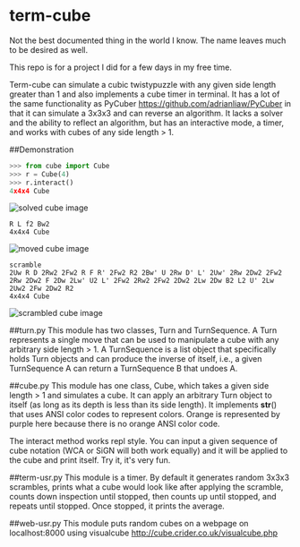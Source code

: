# term-cube
Not the best documented thing in the world I know. The name leaves much to be desired as well.

This repo is for a project I did for a few days in my free time. 

Term-cube can simulate a cubic twistypuzzle with any given side length greater than 1 and also implements a cube
timer in terminal. It has a lot of the same functionality as PyCuber <https://github.com/adrianliaw/PyCuber>
in that it can simulate a 3x3x3 and can reverse an algorithm. It lacks a solver and the ability to reflect an 
algorithm, but has an interactive mode, a timer, and works with cubes of any side length > 1.

##Demonstration
```python
>>> from cube import Cube
>>> r = Cube(4)
>>> r.interact()
4x4x4 Cube
```
![solved cube image](http://i.imgur.com/3NVC1c6.png)

```
R L f2 Bw2
4x4x4 Cube
```
![moved cube image](http://i.imgur.com/LcZ0cLY.png)

```
scramble
2Uw R D 2Rw2 2Fw2 R F R' 2Fw2 R2 2Bw' U 2Rw D' L' 2Uw' 2Rw 2Dw2 2Fw2 2Rw 2Dw2 F 2Dw 2Lw' U2 L' 2Fw2 2Rw2 2Fw2 2Dw2 2Lw 2Dw B2 L2 U' 2Lw 2Uw2 2Fw 2Dw2 R2
4x4x4 Cube
```
![scrambled cube image](http://i.imgur.com/IWLjDhg.png)

##turn.py
This module has two classes, Turn and TurnSequence. A Turn represents a single move that can be used to manipulate
a cube with any arbitrary side length > 1. A TurnSequence is a list object that specifically holds Turn objects and
can produce the inverse of itself, i.e., a given TurnSequence A can return a TurnSequence B that undoes A.

##cube.py
This module has one class, Cube, which takes a given side length > 1 and simulates a cube. It can apply an arbitrary
Turn object to itself (as long as its depth is less than its side length). It implements __str__() that uses ANSI
color codes to represent colors. Orange is represented by purple here because there is no orange ANSI color code.

The interact method works repl style. You can input a given sequence of cube notation (WCA or SiGN will both work
equally) and it will be applied to the cube and print itself. Try it, it's very fun.

##term-usr.py
This module is a timer. By default it generates random 3x3x3 scrambles, prints what a cube would look like after
applying the scramble, counts down inspection until stopped, then counts up until stopped, and repeats until stopped.
Once stopped, it prints the average.

##web-usr.py
This module puts random cubes on a webpage on localhost:8000 using visualcube 
<http://cube.crider.co.uk/visualcube.php>
